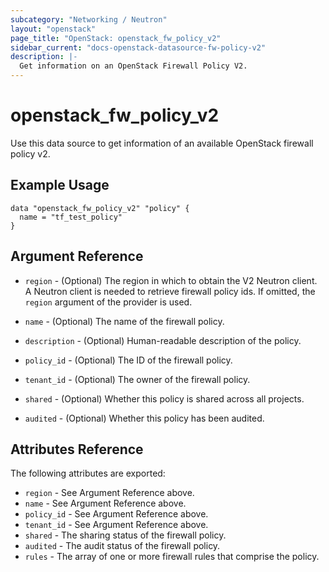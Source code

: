 ```yaml
---
subcategory: "Networking / Neutron"
layout: "openstack"
page_title: "OpenStack: openstack_fw_policy_v2"
sidebar_current: "docs-openstack-datasource-fw-policy-v2"
description: |-
  Get information on an OpenStack Firewall Policy V2.
---
```


# openstack\_fw\_policy\_v2

Use this data source to get information of an available OpenStack firewall policy v2.

## Example Usage

```hcl
data "openstack_fw_policy_v2" "policy" {
  name = "tf_test_policy"
}
```

## Argument Reference

* `region` - (Optional) The region in which to obtain the V2 Neutron client.
  A Neutron client is needed to retrieve firewall policy ids. If omitted, the
  `region` argument of the provider is used.

* `name` - (Optional) The name of the firewall policy.

* `description` - (Optional) Human-readable description of the policy.

* `policy_id` - (Optional) The ID of the firewall policy.

* `tenant_id` - (Optional) The owner of the firewall policy.

* `shared` - (Optional) Whether this policy is shared across all projects.

* `audited` - (Optional) Whether this policy has been audited.

## Attributes Reference

The following attributes are exported:

* `region` - See Argument Reference above.
* `name` - See Argument Reference above.
* `policy_id` - See Argument Reference above.
* `tenant_id` - See Argument Reference above.
* `shared` - The sharing status of the firewall policy.
* `audited` - The audit status of the firewall policy.
* `rules` - The array of one or more firewall rules that comprise the policy.
